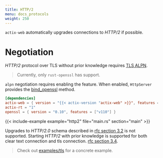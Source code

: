 ```yaml
---
title: HTTP/2
menu: docs_protocols
weight: 250
---
```


`actix-web` automatically upgrades connections to *HTTP/2* if possible.

# Negotiation

*HTTP/2* protocol over TLS without prior knowledge requires [TLS ALPN][tlsalpn].

<!-- TODO: use rustls example -->
> Currently, only `rust-openssl` has support.

`alpn` negotiation requires enabling the feature. When enabled, `HttpServer` provides the
[bind_openssl][bindopenssl] method.

```toml
[dependencies]
actix-web = { version = "{{< actix-version "actix-web" >}}", features = ["openssl"] }
actix-rt = "1"
openssl = { version = "0.10", features = ["v110"] }
```
{{< include-example example="http2" file="main.rs" section="main" >}}

Upgrades to *HTTP/2.0* schema described in [rfc section 3.2][rfcsection32] is not
supported.  Starting *HTTP/2* with prior knowledge is supported for both clear text
connection and tls connection. [rfc section 3.4][rfcsection34].

> Check out [examples/tls][examples] for a concrete example.

[rfcsection32]: https://http2.github.io/http2-spec/#rfc.section.3.2
[rfcsection34]: https://http2.github.io/http2-spec/#rfc.section.3.4
[bindopenssl]: https://docs.rs/actix-web/2/actix_web/struct.HttpServer.html#method.bind_openssl
[tlsalpn]: https://tools.ietf.org/html/rfc7301
[examples]: https://github.com/actix/examples/tree/master/rustls

